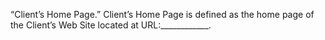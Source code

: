 “Client’s Home Page.” Client’s Home Page is defined as the home page of the Client’s Web Site located at URL:____________.